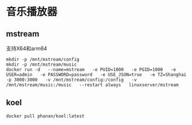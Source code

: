# 音乐播放器


## mstream
支持X64和arm64

``` shell
mkdir -p /mnt/mstream/config
mkdir -p /mnt/mstream/music
docker run -d   --name=mstream   -e PUID=1000   -e PGID=1000   -e USER=admin   -e PASSWORD=password   -e USE_JSON=true   -e TZ=Shanghai   -p 3000:3000   -v /mnt/mstream/config:/config   -v /mnt/mstream/music:/music   --restart always   linuxserver/mstream
```


## koel
```
docker pull phanan/koel:latest
```